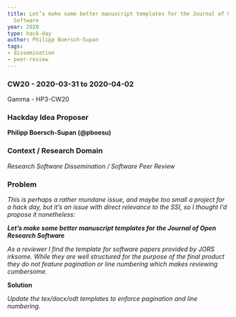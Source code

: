 ```yaml
---
title: Let’s make some better manuscript templates for the Journal of Open Research
  Software
year: 2020
type: hack-day
author: Philipp Boersch-Supan
tags:
- dissemination
- peer-review
---
```



### CW20 - 2020-03-31 to 2020-04-02

Gamma - HP3-CW20


### **Hackday Idea Proposer**

**Philipp Boersch-Supan (@pboesu)**


### **Context / Research Domain**

_Research Software Dissemination / Software Peer Review_


### **Problem**

_This is perhaps a rather mundane issue, and maybe too small a project for a hack day, but it’s an issue with direct relevance to the SSI, so I thought I’d propose it nonetheless:_

**_Let’s make some better manuscript templates for the Journal of Open Research Software_**

_As a reviewer I find the template for software papers provided by JORS irksome. While they are well structured for the purpose of the final product they do not feature pagination or line numbering which makes reviewing cumbersome._

**Solution**

_Update the tex/docx/odt templates to enforce pagination and line numbering._
